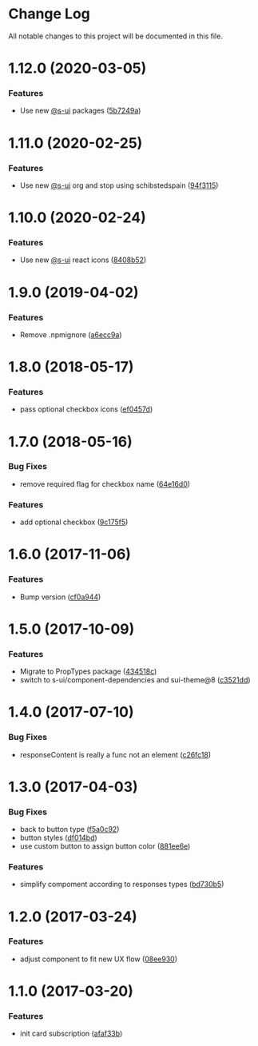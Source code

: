 # Change Log

All notable changes to this project will be documented in this file.

# 1.12.0 (2020-03-05)


### Features

* Use new [@s-ui](https://github.com/s-ui) packages ([5b7249a](https://github.com/SUI-Components/schibsted-spain-components/commit/5b7249a259d0ff23350d17dd14cfd271e8ed1b9e))



# 1.11.0 (2020-02-25)


### Features

* Use new [@s-ui](https://github.com/s-ui) org and stop using schibstedspain ([94f3115](https://github.com/SUI-Components/schibsted-spain-components/commit/94f31151ec717f353a4abf1b13eb6c0485fad9e9))



# 1.10.0 (2020-02-24)


### Features

* Use new [@s-ui](https://github.com/s-ui) react icons ([8408b52](https://github.com/SUI-Components/schibsted-spain-components/commit/8408b52f9e7a019e4a350ccc772a0383489d2aa8))



# 1.9.0 (2019-04-02)


### Features

* Remove .npmignore ([a6ecc9a](https://github.com/SUI-Components/schibsted-spain-components/commit/a6ecc9a37f13ee0d90c68adaa7eeec9a95ca40a1))



# 1.8.0 (2018-05-17)


### Features

* pass optional checkbox icons ([ef0457d](https://github.com/SUI-Components/schibsted-spain-components/commit/ef0457df82822b975e0cb98f99df24a375933288))



# 1.7.0 (2018-05-16)


### Bug Fixes

* remove required flag for checkbox name ([64e16d0](https://github.com/SUI-Components/schibsted-spain-components/commit/64e16d07242f28f47b00498a570717a877947798))


### Features

* add optional checkbox ([9c175f5](https://github.com/SUI-Components/schibsted-spain-components/commit/9c175f58258ba68c39afad63e8ebd78bf0313076))



# 1.6.0 (2017-11-06)


### Features

* Bump version ([cf0a944](https://github.com/SUI-Components/schibsted-spain-components/commit/cf0a944a5f99987829918888d8f6fd57bbca766d))



# 1.5.0 (2017-10-09)


### Features

* Migrate to PropTypes package ([434518c](https://github.com/SUI-Components/schibsted-spain-components/commit/434518c7d2b9214d38350cb44bf8f1e2b76a5306))
* switch to s-ui/component-dependencies and sui-theme@8 ([c3521dd](https://github.com/SUI-Components/schibsted-spain-components/commit/c3521dd49cd94cf12f163bb83557168d8c229724))



# 1.4.0 (2017-07-10)


### Bug Fixes

* responseContent is really a func not an element ([c26fc18](https://github.com/SUI-Components/schibsted-spain-components/commit/c26fc1812aebf5f6faa9f21aea827f6ed2cea76f))



# 1.3.0 (2017-04-03)


### Bug Fixes

* back to button type ([f5a0c92](https://github.com/SUI-Components/schibsted-spain-components/commit/f5a0c928a64bc56c529932208770cff87a1250b1))
* button styles ([df014bd](https://github.com/SUI-Components/schibsted-spain-components/commit/df014bd75464e030532173872a9ad9270e1009f8))
* use custom button to assign button color ([881ee6e](https://github.com/SUI-Components/schibsted-spain-components/commit/881ee6e3072df89a4bc0b11aba8ca9b363051c25))


### Features

* simplify compoment according to responses types ([bd730b5](https://github.com/SUI-Components/schibsted-spain-components/commit/bd730b562c4b720b6353470483d9a0547fa2b062))



# 1.2.0 (2017-03-24)


### Features

* adjust component to fit new UX flow ([08ee930](https://github.com/SUI-Components/schibsted-spain-components/commit/08ee93007f31dd441cf671cb123f5d7b6ccb31a1))



# 1.1.0 (2017-03-20)


### Features

* init card subscription ([afaf33b](https://github.com/SUI-Components/schibsted-spain-components/commit/afaf33b1cba9bc40838b4b745f2f28b61a9e5123))



